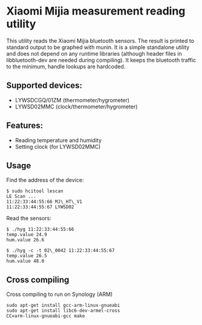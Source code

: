 # Xiaomi Mijia measurement reading utility
This utility reads the Xiaomi Mijia bluetooth sensors. The result is printed to standard output to be graphed with munin. It is a simple standalone utility and does not depend on any runtime libraries (although header files in libbluetooth-dev are needed during compiling). It keeps the bluetooth traffic to the minimum, handle lookups are hardcoded.

## Supported devices:
* LYWSDCGQ/01ZM (thermometer/hygrometer)
* LYWSD02MMC (clock/thermometer/hygrometer)

## Features:
* Reading temperature and humidity
* Setting clock (for LYWSD02MMC)

## Usage
Find the address of the device:
```
$ sudo hcitool lescan
LE Scan ...
11:22:33:44:55:66 MJ\_HT\_V1
11:22:33:44:55:67 LYWSD02
```

Read the sensors:
```
$ ./hyg 11:22:33:44:55:66
temp.value 24.9
hum.value 26.6

$ ./hyg -c -t 02\_0042 11:22:33:44:55:67
temp.value 26.5
hum.value 48.0
```

## Cross compiling
Cross compiling to run on Synology (ARM)
```
sudo apt-get install gcc-arm-linux-gnueabi
sudo apt-get install libc6-dev-armel-cross
CC=arm-linux-gnueabi-gcc make
```
